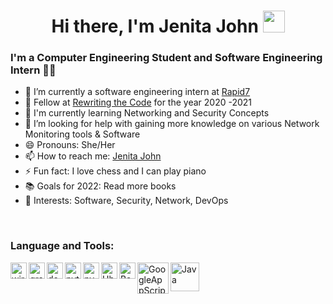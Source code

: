 <h1 align="center"> Hi there, I'm Jenita John <img src="https://user-images.githubusercontent.com/55056316/131539927-6101dd2b-c2df-477d-92aa-cd7c35845eb8.gif" width="35"> </h1>

<!--
**JenitaJohn6/JenitaJohn6** is a ✨ _special_ ✨ repository because its `README.md` (this file) appears on your GitHub profile. -->
### I'm a Computer Engineering Student and Software Engineering Intern 👩‍💻

- 📁 I’m currently a software engineering intern at [Rapid7]
- 🌱 Fellow at [Rewriting the Code] for the year 2020 -2021 
- 📖 I'm currently learning Networking and Security Concepts 
- 🤔 I’m looking for help with gaining more knowledge on various Network Monitoring tools & Software
- 😄 Pronouns: She/Her 
- 📫 How to reach me: [Jenita John]
- ⚡ Fun fact: I love chess and I can play piano 
- 📚 Goals for 2022: Read more books 
- :raised_hands: Interests: Software, Security, Network, DevOps

<br />

### Language and Tools:
<img align="left" alt="wireshark" width="26px" src="https://user-images.githubusercontent.com/55056316/97128965-17bd5180-1714-11eb-8597-c8e30a81a412.png" />
<img align="left" alt="graphQl" width="26px" src="https://user-images.githubusercontent.com/55056316/97129545-818a2b00-1715-11eb-847d-d87bb03a9208.png" />
<img align="left" alt="docker" width="26px" src="https://user-images.githubusercontent.com/55056316/97129586-9f579000-1715-11eb-9637-a9be54a83bea.png" />
<img align="left" alt="python" width="26px" src="https://user-images.githubusercontent.com/55056316/97129625-c1e9a900-1715-11eb-8b07-2efb0548084c.png" />
<img align="left" alt="pycharm" width="26px" src="https://user-images.githubusercontent.com/55056316/97129651-d3cb4c00-1715-11eb-95e7-189005ef8f40.png" />
<img align="left" alt="Ubuntu" width="26px" src="https://user-images.githubusercontent.com/55056316/97129729-05441780-1716-11eb-952a-245e91d2f684.png" />
<img align="left" alt="Bash" width="26px" src="https://user-images.githubusercontent.com/55056316/97129742-09703500-1716-11eb-9681-7371c0fcb3f0.png" />
<img align="left" alt="GoogleAppScript" width="50px" src="https://user-images.githubusercontent.com/55056316/97129884-59e79280-1716-11eb-9c99-1c171955adc3.png" />
<img align="left" alt="Java" width="46px" src="https://user-images.githubusercontent.com/55056316/97129942-7e436f00-1716-11eb-91d2-3cf0cf57a78f.png" />


[Rapid7]: https://www.rapid7.com/
[Rewriting the Code]:https://rewritingthecode.org/
[Jenita John]: https://www.linkedin.com/in/jenitajohn/
[Clean Code]: https://www.amazon.ca/Clean-Code-Handbook-Software-Craftsmanship/dp/0132350882
[ProGit]:https://git-scm.com/book/en/v2
